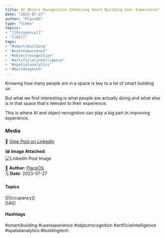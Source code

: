 ```yaml
---
title: AI Object Recognition Enhancing Smart Building User Experience"  
date: "2023-07-27"  
author: "PlaceOS"  
type: "Video"  
topics:  
- "[[Occupancy]]"  
- "[[AI]]"   
tags:  
- "#smart/building"  
- "#userexperience"  
- "#objectrecognition"  
- "#artificialintelligence"  
- "#spatialanalytics"  
- "#buildingtech"  
---
```

Knowing how many people are in a space is key to a lot of smart building ux.

But what we find interesting is what people are actually doing and what else is in that space that's relevant to their experience.

This is where AI and object recognition can play a big part in improving experience.

### Media

🔗 [View Post on LinkedIn](https://www.linkedin.com/feed/update/urn:li:activity:7090222455931211776)  
  
🖼 **Image Attached:**  
![LinkedIn Post Image](https://media.licdn.com/dms/image/v2/D5605AQFXNQSq3ita9A/feedshare-thumbnail_720_1280/feedshare-thumbnail_720_1280/0/1690440681385?e=1742263200&v=beta&t=AUj_e0cmltDDfjCEerYsdXcouD01iaKwFFPJtJLBKfg)  
  
👤 **Author:** [PlaceOS](https://www.linkedin.com/in/jonathanmcfarlane/)  
🗓️ **Date:** 2023-07-27

#### Topics
[[Occupancy]]  
[[AI]] 

#### Hashtags
#smart/building #userexperience #objectrecognition #artificialintelligence #spatialanalytics #buildingtech